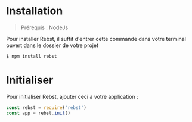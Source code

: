 # Installation

> Prérequis : NodeJs

Pour installer Rebst, il suffit d'entrer cette commande dans votre terminal ouvert dans le dossier de votre projet
```bash
$ npm install rebst
```

# Initialiser
Pour initialiser Rebst, ajouter ceci a votre application :
```javascript
const rebst = require('rebst')
const app = rebst.init()
```